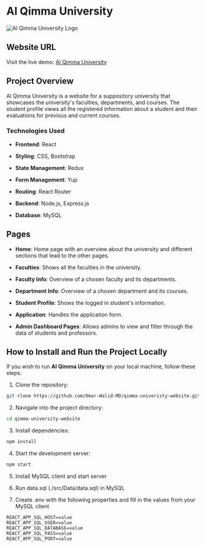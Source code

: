 
# Al Qimma University

  

![Al Qimma University Logo](https://al-qimma-university.netlify.app/static/media/logo.930e47726e0be7f619cc.png)

  

## Website URL

  

Visit the live demo: [Al Qimma University](https://al-qimma-university.netlify.app)

  

## Project Overview

  

Al Qimma University is a website for a suppository university that showcases the university's faculties, departments, and courses. The student profile views all the registered information about a student and their evaluations for previous and current courses.

  

### Technologies Used

- **Frontend**: React

- **Styling**: CSS, Bootstrap

- **State Management**: Redux

- **Form Management**: Yup

- **Routing**: React Router

- **Backend**: Node.js, Express.js

- **Database**: MySQL

  

## Pages

- **Home**: Home page with an overview about the university and different sections that lead to the other pages.

  

- **Faculties**: Shows all the faculties in the university.

  

- **Faculty Info**: Overview of a chosen faculty and its departments.

  

- **Department Info**: Overview of a chosen department and its courses.

  

- **Student Profile**: Shows the logged in student's information.

  

- **Application**: Handles the application form.

  

- **Admin Dashboard Pages**: Allows admins to view and filter through the data of students and professors.

  
  

## How to Install and Run the Project Locally

  

If you wish to run **Al Qimma University** on your local machine, follow these steps:

  
1. Clone the repository:
```bash
git clone https://github.com/Omar-Walid-MD/qimma-univeristy-website.git
```

  

2. Navigate into the project directory:
```bash
cd qimma-university-website
```

3. Install dependencies:
```bash
npm install
```

4. Start the development server:
```bash
npm start
```

5. Install MySQL client and start server

6. Run data.sql (./src/Data/data.sql) in MySQL

7. Create .env with the following properties and fill in the values from your MySQL client

```
REACT_APP_SQL_HOST=value
REACT_APP_SQL_USER=value
REACT_APP_SQL_DATABASE=value
REACT_APP_SQL_PASS=value
REACT_APP_SQL_PORT=value
```